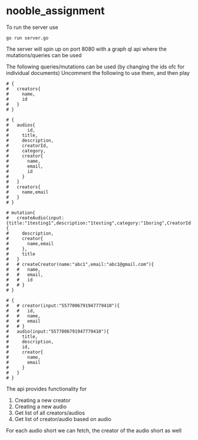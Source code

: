 # nooble_assignment

To run the server use
```
go run server.go
```

The server will spin up on port 8080
with a graph ql api where the mutations/queries can be used 

The following queries/mutations can be used (by changing the ids ofc for individual documents)
Uncomment the following to use them, and then play

```
# {
#   creators{
#     name,
#     id
#   }
# }

# {
#   audios{
# 		id,
#     title,
#     description,
#     creatorId,
#     category,
#     creator{
#       name,
#       email,
#       id
#     }
#   }
#   creators{
#     name,email
#   }
# }

# mutation{
#   createAudio(input:{title:"1testing1",description:"1testing",category:"1boring",CreatorId:"6129484611666145821"}){
#     description,
#     creator{
#       name,email
#     },
#     title
#   }
#   # createCreator(name:"abc1",email:"abc1@gmail.com"){
#   #   name,
#   #   email,
#   #   id
#   # }
# }

# {
#   # creator(input:"5577006791947779410"){
#   #   id,
#   #   name,
#   #   email
#   # }
#   audio(input:"5577006791947779410"){
#     title,
#     description,
#     id,
#     creator{
#       name,
#       email
#     }
#   }
# }
```

The api provides functionality for 
1. Creating a new creator
2. Creating a new audio 
3. Get list of all creators/audios
4. Get list of creator/audio based on audio

For each audio short we can fetch, the creator of the audio short as well 
